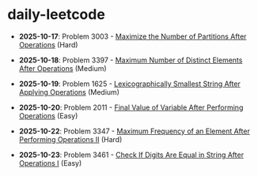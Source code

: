 # daily-leetcode

- **2025-10-17**: Problem 3003 - [Maximize the Number of Partitions After Operations](solutions/2025/10/README-2025-10-17.md) (Hard)

- **2025-10-18**: Problem 3397 - [Maximum Number of Distinct Elements After Operations](solutions/2025/10/README-2025-10-18.md) (Medium)

- **2025-10-19**: Problem 1625 - [Lexicographically Smallest String After Applying Operations](solutions/2025/10/README-2025-10-19.md) (Medium)

- **2025-10-20**: Problem 2011 - [Final Value of Variable After Performing Operations](solutions/2025/10/README-2025-10-20.md) (Easy)

- **2025-10-22**: Problem 3347 - [Maximum Frequency of an Element After Performing Operations II](solutions/2025/10/README-2025-10-22.md) (Hard)

- **2025-10-23**: Problem 3461 - [Check If Digits Are Equal in String After Operations I](solutions/2025/10/README-2025-10-23.md) (Easy)
